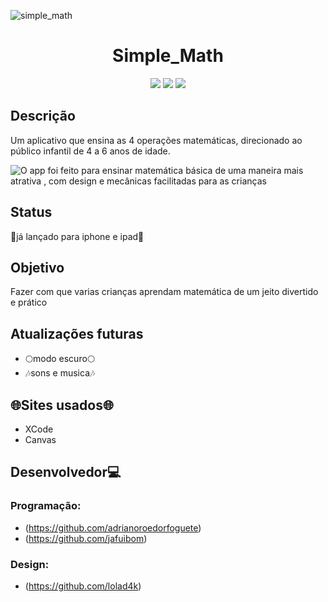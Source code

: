 ![simple_math](https://user-images.githubusercontent.com/110940593/205040173-f83d0994-a56e-458a-8da1-c787f3b236f8.png)

<h1 align="center"> Simple_Math </h1>
<p align="center">
<img src="https://img.shields.io/badge/Code-Swift-red"/>
<img src="https://img.shields.io/badge/CodingClub-blue"/>
<img src="https://img.shields.io/badge/ICBEU-green"/>
</p>

## Descrição
Um aplicativo que ensina as 4 operações matemáticas, direcionado ao público infantil de 4 a 6 anos de idade.

![O app foi feito para ensinar matemática básica de uma maneira mais atrativa , com design e mecânicas facilitadas para as crianças](https://user-images.githubusercontent.com/110940593/205219665-a3499e24-1866-4be6-a90e-6e7d50f05b68.png)



## Status
:triangular_flag_on_post:já lançado para iphone e ipad:triangular_flag_on_post:

## Objetivo
Fazer com que varias crianças aprendam matemática de um jeito divertido e prático

## Atualizações futuras
- :full_moon:modo escuro:full_moon:
- :notes:sons e musica:notes:

## :globe_with_meridians:Sites usados:globe_with_meridians:
- XCode
- Canvas

## Desenvolvedor:computer:
### Programação:
- (https://github.com/adrianoroedorfoguete) 
- (https://github.com/jafuibom)
### Design:
- (https://github.com/lolad4k)

